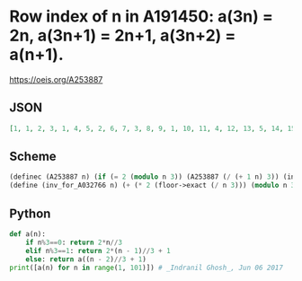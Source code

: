 # Row index of n in A191450: a\(3n\) \= 2n, a\(3n\+1\) \= 2n\+1, a\(3n\+2\) \= a\(n\+1\)\.
https://oeis.org/A253887
## JSON
```JSON
[1, 1, 2, 3, 1, 4, 5, 2, 6, 7, 3, 8, 9, 1, 10, 11, 4, 12, 13, 5, 14, 15, 2, 16, 17, 6, 18, 19, 7, 20, 21, 3, 22, 23, 8, 24, 25, 9, 26, 27, 1, 28, 29, 10, 30, 31, 11, 32, 33, 4, 34, 35, 12, 36, 37, 13, 38, 39, 5, 40, 41, 14, 42, 43, 15, 44, 45, 2, 46, 47, 16, 48, 49, 17, 50, 51, 6, 52, 53, 18, 54, 55, 19, 56, 57, 7]
```
## Scheme
```Scheme
(definec (A253887 n) (if (= 2 (modulo n 3)) (A253887 (/ (+ 1 n) 3)) (inv_for_A032766 n)))
(define (inv_for_A032766 n) (+ (* 2 (floor->exact (/ n 3))) (modulo n 3)))
```
## Python
```Python
def a(n):
    if n%3==0: return 2*n//3
    elif n%3==1: return 2*(n - 1)//3 + 1
    else: return a((n - 2)//3 + 1)
print([a(n) for n in range(1, 101)]) # _Indranil Ghosh_, Jun 06 2017
```
